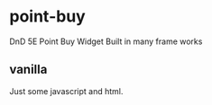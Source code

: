 # point-buy

DnD 5E Point Buy Widget Built in many frame works

## vanilla

Just some javascript and html.
